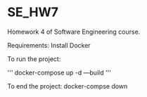 # SE_HW7

Homework 4 of Software Engineering course.


Requirements: Install Docker

To run the project:

'''
docker-compose up -d —build
'''

To end the project:
docker-compse down
